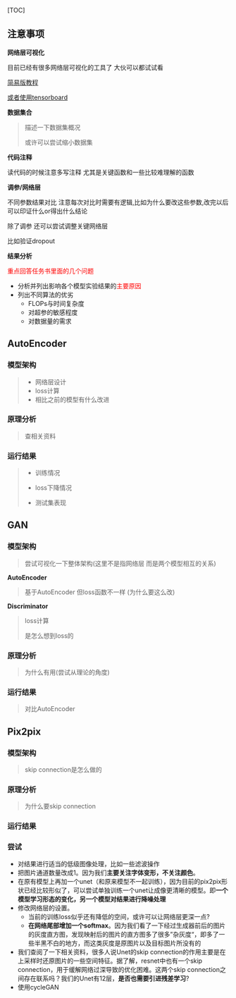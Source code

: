 [TOC]

## 注意事项

**网络层可视化**

目前已经有很多网络层可视化的工具了 大伙可以都试试看

[简易版教程](https://zhuanlan.zhihu.com/p/220403674)

[或者使用tensorboard](https://zhuanlan.zhihu.com/p/58961505)



**数据集合**

>描述一下数据集概况
>
>或许可以尝试缩小数据集



**代码注释**

读代码的时候注意多写注释 尤其是关键函数和一些比较难理解的函数



**调参/网络层**

不同参数结果对比 注意每次对比时需要有逻辑,比如为什么要改这些参数,改完以后可以印证什么or得出什么结论

除了调参 还可以尝试调整关键网络层

比如验证dropout



**结果分析**

<font color='red'>重点回答任务书里面的几个问题</font>

* 分析并列出影响各个模型实验结果的<font color='red'>主要原因</font>
* 列出不同算法的优劣
  * FLOPs与时间复杂度
  * 对超参的敏感程度
  * 对数据量的需求



## AutoEncoder

### 模型架构

>* 网络层设计
>* loss计算
>* 相比之前的模型有什么改进

### 原理分析

>查相关资料

### 运行结果

>* 训练情况
>  * loss下降情况
>
>* 测试集表现



## GAN

### 模型架构

>尝试可视化一下整体架构(这里不是指网络层 而是两个模型相互的关系)

**AutoEncoder**

>基于AutoEncoder 但loss函数不一样 (为什么要这么改)

**Discriminator**

>loss计算
>
>是怎么想到loss的

### 原理分析

> 为什么有用(尝试从理论的角度)

### 运行结果

>对比AutoEncoder



## Pix2pix

### 模型架构

>skip connection是怎么做的

### 原理分析

>为什么要skip connection

### 运行结果





### 尝试

* 对结果进行适当的低级图像处理，比如一些滤波操作
* 把图片通道数量改成1。因为我们**主要关注字体变形，不关注颜色**。
* 在原有模型上再加一个unet（和原来模型不一起训练），因为目前的pix2pix形状已经比较形似了，可以尝试单独训练一个unet让成像更清晰的模型。即**一个模型学习形态的变化，另一个模型对结果进行降噪处理**
* 修改网络层的设置。
  * 当前的训练loss似乎还有降低的空间，或许可以让网络层更深一点? 
  * **在网络尾部增加一个softmax**。因为我们看了一下经过生成器前后的图片的灰度直方图，发现映射后的图片的直方图多了很多”杂灰度“，即多了一些半黑不白的地方，而这类灰度是原图片以及目标图片所没有的
* 我们查阅了一下相关资料，很多人说Unet的skip connection的作用主要是在上采样时还原图片的一些空间特征。据了解，resnet中也有一个skip connection，用于缓解网络过深导致的优化困难。这两个skip connection之间存在联系吗？我们的Unet有12层，**是否也需要引进残差学习**?
* 使用cycleGAN











